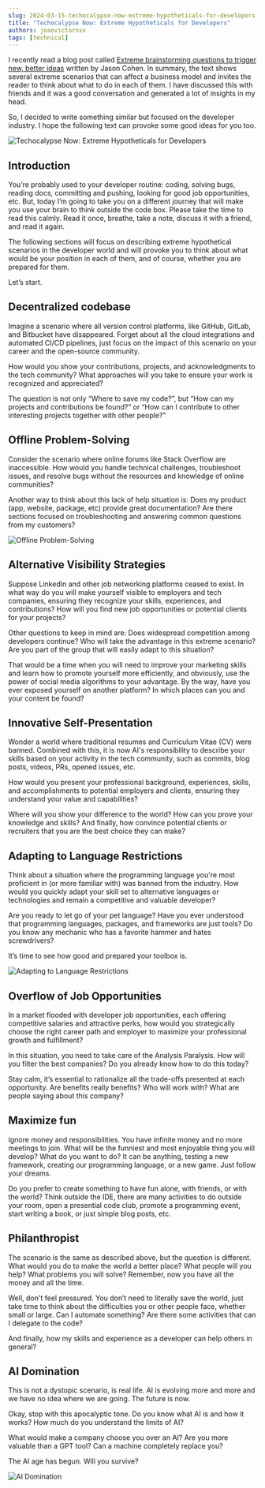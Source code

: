 ```yaml
---
slug: 2024-03-15-techocalypse-now-extreme-hypotheticals-for-developers
title: "Techocalypse Now: Extreme Hypotheticals for Developers"
authors: joaovictornsv
tags: [technical]
---
```



<head>
  <meta name="twitter:title" content="Techocalypse Now: Extreme Hypotheticals for Developers" />
  <meta name="twitter:description" content="What would you do if all version control platforms, like GitHub, GitLab, and Bitbucket have disappeared?" />
  <meta name="twitter:image" content="https://blog.joaovictornsv.dev/img/techocalypse-ai.png" />
  <meta property="og:title" content="Techocalypse Now: Extreme Hypotheticals for Developers" />
  <meta property="og:description" content="What would you do if all version control platforms, like GitHub, GitLab, and Bitbucket have disappeared?" />
  <meta property="og:image" content="https://blog.joaovictornsv.dev/img/techocalypse-ai.png" />
</head>


I recently read a blog post called [Extreme brainstorming questions to trigger new, better ideas](https://longform.asmartbear.com/extreme-questions/) written by Jason Cohen. In summary, the text shows several extreme scenarios that can affect a business model and invites the reader to think about what to do in each of them. I have discussed this with friends and it was a good conversation and generated a lot of insights in my head.

So, I decided to write something similar but focused on the developer industry. I hope the following text can provoke some good ideas for you too.

<div style={{ margin: "0 auto", maxWidth: "600px" }}>
<img src="/img/techocalypse-header.png" alt="Techocalypse Now: Extreme Hypotheticals for Developers" />
</div>


<!-- truncate -->

## Introduction

You’re probably used to your developer routine: coding, solving bugs, reading docs, committing and pushing, looking for good job opportunities, etc. But, today I’m going to take you on a different journey that will make you use your brain to think outside the code box. Please take the time to read this calmly. Read it once, breathe, take a note, discuss it with a friend, and read it again.

The following sections will focus on describing extreme hypothetical scenarios in the developer world and will provoke you to think about what would be your position in each of them, and of course, whether you are prepared for them.

Let’s start.

## Decentralized codebase

Imagine a scenario where all version control platforms, like GitHub, GitLab, and Bitbucket have disappeared. Forget about all the cloud integrations and automated CI/CD pipelines, just focus on the impact of this scenario on your career and the open-source community.

How would you show your contributions, projects, and acknowledgments to the tech community? What approaches will you take to ensure your work is recognized and appreciated?

The question is not only “Where to save my code?”, but “How can my projects and contributions be found?” or “How can I contribute to other interesting projects together with other people?”

## Offline Problem-Solving

Consider the scenario where online forums like Stack Overflow are inaccessible. How would you handle technical challenges, troubleshoot issues, and resolve bugs without the resources and knowledge of online communities?

Another way to think about this lack of help situation is: Does my product (app, website, package, etc) provide great documentation? Are there sections focused on troubleshooting and answering common questions from my customers?

<div style={{ margin: "0 auto", maxWidth: "600px" }}>
<img src="/img/techocalypse-offline.png" alt="Offline Problem-Solving" />
</div>

## Alternative Visibility Strategies

Suppose LinkedIn and other job networking platforms ceased to exist. In what way do you will make yourself visible to employers and tech companies, ensuring they recognize your skills, experiences, and contributions? How will you find new job opportunities or potential clients for your projects?

Other questions to keep in mind are: Does widespread competition among developers continue? Who will take the advantage in this extreme scenario? Are you part of the group that will easily adapt to this situation?

That would be a time when you will need to improve your marketing skills and learn how to promote yourself more efficiently, and obviously, use the power of social media algorithms to your advantage. By the way, have you ever exposed yourself on another platform? In which places can you and your content be found?

## Innovative Self-Presentation

Wonder a world where traditional resumes and Curriculum Vitae (CV) were banned. Combined with this, it is now AI's responsibility to describe your skills based on your activity in the tech community, such as commits, blog posts, videos, PRs, opened issues, etc.

How would you present your professional background, experiences, skills, and accomplishments to potential employers and clients, ensuring they understand your value and capabilities?

Where will you show your difference to the world? How can you prove your knowledge and skills? And finally, how convince potential clients or recruiters that you are the best choice they can make?

## Adapting to Language Restrictions

Think about a situation where the programming language you're most proficient in (or more familiar with) was banned from the industry. How would you quickly adapt your skill set to alternative languages or technologies and remain a competitive and valuable developer?

Are you ready to let go of your pet language? Have you ever understood that programming languages, packages, and frameworks are just tools? Do you know any mechanic who has a favorite hammer and hates screwdrivers?

It’s time to see how good and prepared your toolbox is.

<div style={{ margin: "0 auto", maxWidth: "600px" }}>
<img src="/img/techocalypse-tools.png" alt="Adapting to Language Restrictions" />
</div>

## Overflow of Job Opportunities

In a market flooded with developer job opportunities, each offering competitive salaries and attractive perks, how would you strategically choose the right career path and employer to maximize your professional growth and fulfillment?

In this situation, you need to take care of the Analysis Paralysis. How will you filter the best companies? Do you already know how to do this today?

Stay calm, it’s essential to rationalize all the trade-offs presented at each opportunity. Are benefits really benefits? Who will work with? What are people saying about this company?

## Maximize fun

Ignore money and responsibilities. You have infinite money and no more meetings to join. What will be the funniest and most enjoyable thing you will develop? What do you want to do? It can be anything, testing a new framework, creating our programming language, or a new game. Just follow your dreams.

Do you prefer to create something to have fun alone, with friends, or with the world? Think outside the IDE, there are many activities to do outside your room, open a presential code club, promote a programming event, start writing a book, or just simple blog posts, etc.

## Philanthropist

The scenario is the same as described above, but the question is different. What would you do to make the world a better place? What people will you help? What problems you will solve? Remember, now you have all the money and all the time.

Well, don't feel pressured. You don’t need to literally save the world, just take time to think about the difficulties you or other people face, whether small or large. Can I automate something? Are there some activities that can I delegate to the code?

And finally, how my skills and experience as a developer can help others in general?

## AI Domination

This is not a dystopic scenario, is real life. AI is evolving more and more and we have no idea where we are going. The future is now.

Okay, stop with this apocalyptic tone. Do you know what AI is and how it works? How much do you understand the limits of AI?

What would make a company choose you over an AI? Are you more valuable than a GPT tool? Can a machine completely replace you?

The AI age has begun. Will you survive?

<div style={{ margin: "0 auto", maxWidth: "600px" }}>
<img src="/img/techocalypse-ai.png" alt="AI Domination" />
</div>